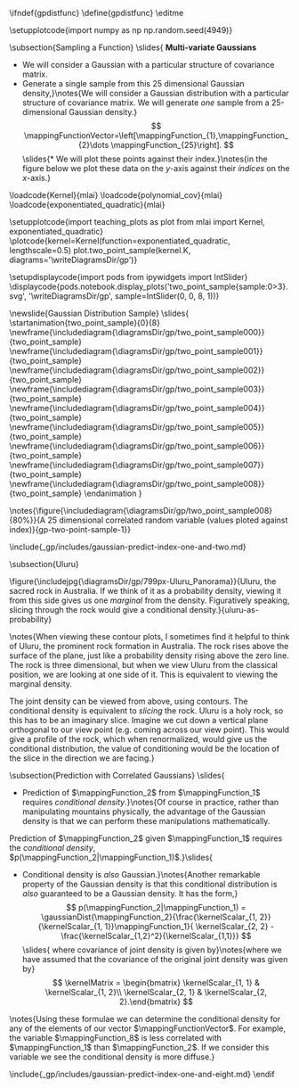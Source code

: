 \ifndef{gpdistfunc}
\define{gpdistfunc}
\editme

\setupplotcode{import numpy as np
np.random.seed(4949)}

\subsection{Sampling a Function}
\slides{
**Multi-variate Gaussians**

* We will consider a Gaussian with a particular structure of covariance matrix.
* Generate a single sample from this 25 dimensional Gaussian density,}\notes{We will consider a Gaussian distribution with a particular structure of covariance matrix. We will generate *one* sample from a 25-dimensional Gaussian density.} 
$$
\mappingFunctionVector=\left[\mappingFunction_{1},\mappingFunction_{2}\dots \mappingFunction_{25}\right].
$$
\slides{* We will plot these points against their index.}\notes{in the figure below we plot these data on the $y$-axis against their *indices* on the $x$-axis.}

\loadcode{Kernel}{mlai}
\loadcode{polynomial_cov}{mlai}
\loadcode{exponentiated_quadratic}{mlai}

\setupplotcode{import teaching_plots as plot
from mlai import Kernel, exponentiated_quadratic}
\plotcode{kernel=Kernel(function=exponentiated_quadratic, lengthscale=0.5)
plot.two_point_sample(kernel.K, diagrams='\writeDiagramsDir/gp')}

\setupdisplaycode{import pods
from ipywidgets import IntSlider}
\displaycode{pods.notebook.display_plots('two_point_sample{sample:0>3}.svg', '\writeDiagramsDir/gp', sample=IntSlider(0, 0, 8, 1))}

							
\newslide{Gaussian Distribution Sample}
\slides{
\startanimation{two_point_sample}{0}{8}
\newframe{\includediagram{\diagramsDir/gp/two_point_sample000}}{two_point_sample}
\newframe{\includediagram{\diagramsDir/gp/two_point_sample001}}{two_point_sample}
\newframe{\includediagram{\diagramsDir/gp/two_point_sample002}}{two_point_sample}
\newframe{\includediagram{\diagramsDir/gp/two_point_sample003}}{two_point_sample}
\newframe{\includediagram{\diagramsDir/gp/two_point_sample004}}{two_point_sample}
\newframe{\includediagram{\diagramsDir/gp/two_point_sample005}}{two_point_sample}
\newframe{\includediagram{\diagramsDir/gp/two_point_sample006}}{two_point_sample}
\newframe{\includediagram{\diagramsDir/gp/two_point_sample007}}{two_point_sample}
\newframe{\includediagram{\diagramsDir/gp/two_point_sample008}}{two_point_sample}
\endanimation
}

\notes{\figure{\includediagram{\diagramsDir/gp/two_point_sample008}{80%}}{A 25 dimensional correlated random variable (values ploted against index)}{gp-two-point-sample-1}}

\include{_gp/includes/gaussian-predict-index-one-and-two.md}

\subsection{Uluru}

\figure{\includejpg{\diagramsDir/gp/799px-Uluru_Panorama}}{Uluru, the sacred rock in Australia. If we think of it as a probability density, viewing it from this side gives us one *marginal* from the density. Figuratively speaking, slicing through the rock would give a conditional density.}{uluru-as-probability}

\notes{When viewing these contour plots, I sometimes find it helpful to think of Uluru, the prominent rock formation in Australia. The rock rises above the surface of the plane, just like a probability density rising above the zero line. The rock is three dimensional, but when we view Uluru from the classical position, we are looking at one side of it. This is equivalent to viewing the marginal density. 

The joint density can be viewed from above, using contours. The conditional density is equivalent to *slicing* the rock. Uluru is a holy rock, so this has to be an imaginary slice. Imagine we cut down a vertical plane orthogonal to our view point (e.g. coming across our view point). This would give a profile of the rock, which when renormalized, would give us the conditional distribution, the value of conditioning would be the location of the slice in the direction we are facing.}

\subsection{Prediction with Correlated Gaussians}
\slides{
* Prediction of $\mappingFunction_2$ from $\mappingFunction_1$ requires *conditional density*.}\notes{Of course in practice, rather than manipulating mountains physically, the advantage of the Gaussian density is that we can perform these manipulations mathematically. 

Prediction of $\mappingFunction_2$ given $\mappingFunction_1$ requires the *conditional density*, $p(\mappingFunction_2|\mappingFunction_1)$.}\slides{
* Conditional density is *also* Gaussian.}\notes{Another remarkable property of the Gaussian density is that this conditional distribution is *also* guaranteed to be a Gaussian density. It has the form,}
$$
p(\mappingFunction_2|\mappingFunction_1) = \gaussianDist{\mappingFunction_2}{\frac{\kernelScalar_{1, 2}}{\kernelScalar_{1, 1}}\mappingFunction_1}{ \kernelScalar_{2, 2} - \frac{\kernelScalar_{1,2}^2}{\kernelScalar_{1,1}}}
$$\slides{
where covariance of joint density is given by}\notes{where we have assumed that the covariance of the original joint density was given by}
$$
\kernelMatrix = \begin{bmatrix} \kernelScalar_{1, 1} & \kernelScalar_{1, 2}\\ \kernelScalar_{2, 1} & \kernelScalar_{2, 2}.\end{bmatrix}
$$

\notes{Using these formulae we can determine the conditional density for any of the elements of our vector $\mappingFunctionVector$. For example, the variable $\mappingFunction_8$ is less correlated with $\mappingFunction_1$ than $\mappingFunction_2$. If we consider this variable we see the conditional density is more diffuse.}

\include{_gp/includes/gaussian-predict-index-one-and-eight.md}
\endif
